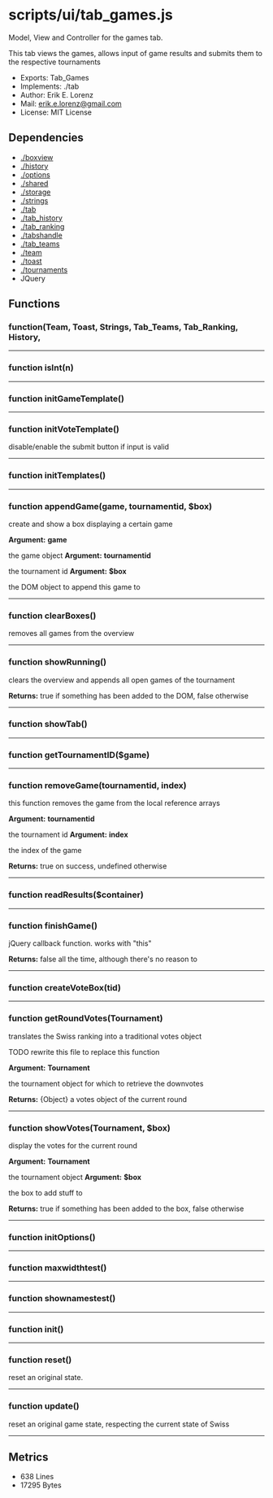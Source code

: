 # scripts/ui/tab_games.js


Model, View and Controller for the games tab.

This tab views the games, allows input of game results and submits them to
the respective tournaments

* Exports: Tab_Games
* Implements: ./tab
* Author: Erik E. Lorenz 
* Mail: <erik.e.lorenz@gmail.com>
* License: MIT License


## Dependencies

* <a href="./boxview.html">./boxview</a>
* <a href="./history.html">./history</a>
* <a href="./options.html">./options</a>
* <a href="./shared.html">./shared</a>
* <a href="./storage.html">./storage</a>
* <a href="./strings.html">./strings</a>
* <a href="./tab.html">./tab</a>
* <a href="./tab_history.html">./tab_history</a>
* <a href="./tab_ranking.html">./tab_ranking</a>
* <a href="./tabshandle.html">./tabshandle</a>
* <a href="./tab_teams.html">./tab_teams</a>
* <a href="./team.html">./team</a>
* <a href="./toast.html">./toast</a>
* <a href="./tournaments.html">./tournaments</a>
* JQuery


## Functions

###     function(Team, Toast, Strings, Tab_Teams, Tab_Ranking, History,

---

###       function isInt(n)

---

###       function initGameTemplate()

---

###       function initVoteTemplate()
disable/enable the submit button if input is valid

---


###       function initTemplates()

---

###       function appendGame(game, tournamentid, $box)
create and show a box displaying a certain game

**Argument:** **game**

the game object
**Argument:** **tournamentid**

the tournament id
**Argument:** **$box**

the DOM object to append this game to

---


###       function clearBoxes()
removes all games from the overview

---


###       function showRunning()
clears the overview and appends all open games of the tournament


**Returns:** true if something has been added to the DOM, false otherwise

---


###       function showTab()

---

###       function getTournamentID($game)

---

###       function removeGame(tournamentid, index)
this function removes the game from the local reference arrays

**Argument:** **tournamentid**

the tournament id
**Argument:** **index**

the index of the game

**Returns:** true on success, undefined otherwise

---


###       function readResults($container)

---

###       function finishGame()
jQuery callback function. works with "this"


**Returns:** false all the time, although there's no reason to

---


###       function createVoteBox(tid)

---

###       function getRoundVotes(Tournament)
translates the Swiss ranking into a traditional votes object

TODO rewrite this file to replace this function

**Argument:** **Tournament**

the tournament object for which to retrieve the downvotes

**Returns:** {Object} a votes object of the current round

---


###       function showVotes(Tournament, $box)
display the votes for the current round

**Argument:** **Tournament**

the tournament object
**Argument:** **$box**

the box to add stuff to

**Returns:** true if something has been added to the box, false otherwise

---


###       function initOptions()

---

###         function maxwidthtest()

---

###         function shownamestest()

---

###       function init()

---

###       function reset()
reset an original state.

---


###       function update()
reset an original game state, respecting the current state of Swiss

---

## Metrics

* 638 Lines
* 17295 Bytes

